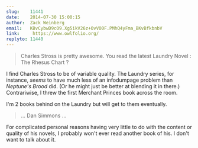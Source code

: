 ```yaml
---
slug:    11441
date:    2014-07-30 15:00:15
author:  Zack Weinberg
email:   KBvCybwD9cO9.Xg5ikV26z+OvVO0F.PMhQ4yFma_BKvBfkbnbV
link:     https://www.owlfolio.org/
replyto: 11440
---
```


<blockquote>Charles Stross is pretty awesome. You read the latest
Laundry Novel : The Rhesus Chart ?</blockquote>

I find Charles Stross to be of variable quality.  The Laundry series,
for instance, <i>seems</i> to have much less of an infodumpage problem
than <i>Neptune's Brood</i> did.  (Or he might just be better at
blending it in there.)  Contrariwise, I threw the first Merchant
Princes book across the room.

I'm 2 books behind on the Laundry but will get to them eventually.

<blockquote>... Dan Simmons ...</blockquote>

For complicated personal reasons having very little to do with the
content or quality of his novels, I probably won't ever read another
book of his. I don't want to talk about it.
